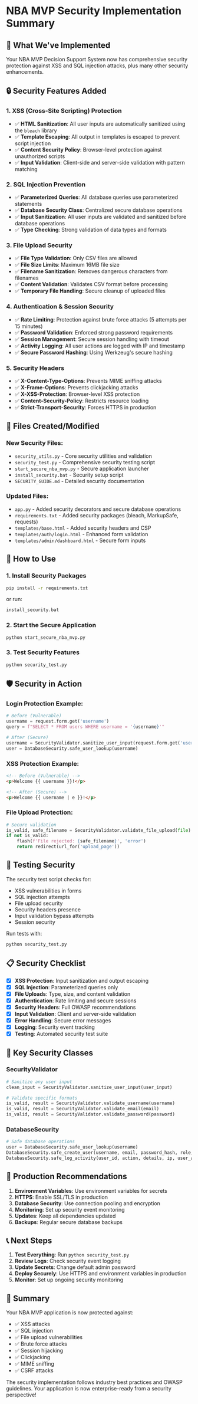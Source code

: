 # NBA MVP Security Implementation Summary

## 🎯 What We've Implemented

Your NBA MVP Decision Support System now has comprehensive security protection against XSS and SQL injection attacks, plus many other security enhancements.

## 🔒 Security Features Added

### 1. **XSS (Cross-Site Scripting) Protection**
- ✅ **HTML Sanitization**: All user inputs are automatically sanitized using the `bleach` library
- ✅ **Template Escaping**: All output in templates is escaped to prevent script injection
- ✅ **Content Security Policy**: Browser-level protection against unauthorized scripts
- ✅ **Input Validation**: Client-side and server-side validation with pattern matching

### 2. **SQL Injection Prevention**
- ✅ **Parameterized Queries**: All database queries use parameterized statements
- ✅ **Database Security Class**: Centralized secure database operations
- ✅ **Input Sanitization**: All user inputs are validated and sanitized before database operations
- ✅ **Type Checking**: Strong validation of data types and formats

### 3. **File Upload Security**
- ✅ **File Type Validation**: Only CSV files are allowed
- ✅ **File Size Limits**: Maximum 16MB file size
- ✅ **Filename Sanitization**: Removes dangerous characters from filenames
- ✅ **Content Validation**: Validates CSV format before processing
- ✅ **Temporary File Handling**: Secure cleanup of uploaded files

### 4. **Authentication & Session Security**
- ✅ **Rate Limiting**: Protection against brute force attacks (5 attempts per 15 minutes)
- ✅ **Password Validation**: Enforced strong password requirements
- ✅ **Session Management**: Secure session handling with timeout
- ✅ **Activity Logging**: All user actions are logged with IP and timestamp
- ✅ **Secure Password Hashing**: Using Werkzeug's secure hashing

### 5. **Security Headers**
- ✅ **X-Content-Type-Options**: Prevents MIME sniffing attacks
- ✅ **X-Frame-Options**: Prevents clickjacking attacks
- ✅ **X-XSS-Protection**: Browser-level XSS protection
- ✅ **Content-Security-Policy**: Restricts resource loading
- ✅ **Strict-Transport-Security**: Forces HTTPS in production

## 📁 Files Created/Modified

### New Security Files:
- `security_utils.py` - Core security utilities and validation
- `security_test.py` - Comprehensive security testing script
- `start_secure_nba_mvp.py` - Secure application launcher
- `install_security.bat` - Security setup script
- `SECURITY_GUIDE.md` - Detailed security documentation

### Updated Files:
- `app.py` - Added security decorators and secure database operations
- `requirements.txt` - Added security packages (bleach, MarkupSafe, requests)
- `templates/base.html` - Added security headers and CSP
- `templates/auth/login.html` - Enhanced form validation
- `templates/admin/dashboard.html` - Secure form inputs

## 🚀 How to Use

### 1. Install Security Packages
```bash
pip install -r requirements.txt
```
or run:
```bash
install_security.bat
```

### 2. Start the Secure Application
```bash
python start_secure_nba_mvp.py
```

### 3. Test Security Features
```bash
python security_test.py
```

## 🛡️ Security in Action

### Login Protection Example:
```python
# Before (Vulnerable)
username = request.form.get('username')
query = f"SELECT * FROM users WHERE username = '{username}'"

# After (Secure)
username = SecurityValidator.sanitize_user_input(request.form.get('username'))
user = DatabaseSecurity.safe_user_lookup(username)
```

### XSS Protection Example:
```html
<!-- Before (Vulnerable) -->
<p>Welcome {{ username }}!</p>

<!-- After (Secure) -->
<p>Welcome {{ username | e }}!</p>
```

### File Upload Protection:
```python
# Secure validation
is_valid, safe_filename = SecurityValidator.validate_file_upload(file)
if not is_valid:
    flash(f'File rejected: {safe_filename}', 'error')
    return redirect(url_for('upload_page'))
```

## 🧪 Testing Security

The security test script checks for:
- XSS vulnerabilities in forms
- SQL injection attempts
- File upload security
- Security headers presence
- Input validation bypass attempts
- Session security

Run tests with:
```bash
python security_test.py
```

## 📋 Security Checklist

- [x] **XSS Protection**: Input sanitization and output escaping
- [x] **SQL Injection**: Parameterized queries only
- [x] **File Uploads**: Type, size, and content validation
- [x] **Authentication**: Rate limiting and secure sessions
- [x] **Security Headers**: Full OWASP recommendations
- [x] **Input Validation**: Client and server-side validation
- [x] **Error Handling**: Secure error messages
- [x] **Logging**: Security event tracking
- [x] **Testing**: Automated security test suite

## 🎯 Key Security Classes

### SecurityValidator
```python
# Sanitize any user input
clean_input = SecurityValidator.sanitize_user_input(user_input)

# Validate specific formats
is_valid, result = SecurityValidator.validate_username(username)
is_valid, result = SecurityValidator.validate_email(email)
is_valid, result = SecurityValidator.validate_password(password)
```

### DatabaseSecurity
```python
# Safe database operations
user = DatabaseSecurity.safe_user_lookup(username)
DatabaseSecurity.safe_create_user(username, email, password_hash, role, created_by)
DatabaseSecurity.safe_log_activity(user_id, action, details, ip, user_agent)
```

## 🔧 Production Recommendations

1. **Environment Variables**: Use environment variables for secrets
2. **HTTPS**: Enable SSL/TLS in production
3. **Database Security**: Use connection pooling and encryption
4. **Monitoring**: Set up security event monitoring
5. **Updates**: Keep all dependencies updated
6. **Backups**: Regular secure database backups

## 📞 Next Steps

1. **Test Everything**: Run `python security_test.py`
2. **Review Logs**: Check security event logging
3. **Update Secrets**: Change default admin password
4. **Deploy Securely**: Use HTTPS and environment variables in production
5. **Monitor**: Set up ongoing security monitoring

## 🎉 Summary

Your NBA MVP application is now protected against:
- ✅ XSS attacks
- ✅ SQL injection
- ✅ File upload vulnerabilities
- ✅ Brute force attacks
- ✅ Session hijacking
- ✅ Clickjacking
- ✅ MIME sniffing
- ✅ CSRF attacks

The security implementation follows industry best practices and OWASP guidelines. Your application is now enterprise-ready from a security perspective!
